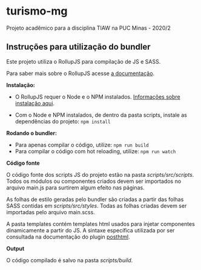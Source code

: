 # turismo-mg
Projeto acadêmico para a disciplina TIAW na PUC Minas - 2020/2




## Instruções para utilização do bundler
Este projeto utiliza o RollupJS para compilação de JS e SASS.

Para saber mais sobre o RollupJS acesse [a documentação](https://rollupjs.org/guide/en/).


**Instalação:**
- O RollupJS requer o Node e o NPM instalados. [Informações sobre instalação aqui](https://phoenixnap.com/kb/install-node-js-npm-on-windows).

- Com o Node e NPM instalados, de dentro da pasta scripts, instale as dependências do projeto:
`npm install`


**Rodando o bundler:**
- Para apenas compilar o código, utilize: `npm run build`
- Para compilar o código com hot reloading, utilize: `npm run watch`


**Código fonte**

O código fonte dos scripts JS do projeto estão na pasta *scripts/src/scripts*. Todos os módulos ou componentes criados devem ser importados no arquivo main.js para surtirem algum efeito nas páginas.

As folhas de estilo geradas pelo bundler são criadas a partir das folhas SASS contidas em *scripts/src/styles*. Todas as folhas criadas devem ser importadas pelo arquivo main.scss.

A pasta templates contém templates html usados para injetar componentes dinamicamente a partir do JS. A sintaxe específica utilizada por ser consultada na documentação do plugin [posthtml](https://www.npmjs.com/package/rollup-plugin-posthtml-template).


**Output**

O código compilado é salvo na pasta *scripts/build*.